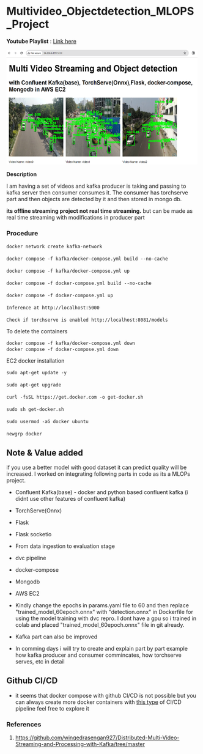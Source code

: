 # Multivideo_Objectdetection_MLOPS_Project

**Youtube Playlist** : [Link here](https://www.youtube.com/playlist?list=PLaiyLZ9Xs1bzsHfMhjTSJD9Jfj2VwBXZU)

<img src="./assets/snap_multivideostreaming.png" width="500" height="300" title="Object detection">

**Description** 

I am having a set of videos and kafka producer is taking and passing to kafka server then consumer consumes it. The consumer has torchserve part and then objects are detected by it and then stored in mongo db.

**its offline streaming project not real time streaming.** but can be made as real time streaming with modifications in producer part

### Procedure
    docker network create kafka-network

    docker compose -f kafka/docker-compose.yml build --no-cache

    docker compose -f kafka/docker-compose.yml up

    docker compose -f docker-compose.yml build --no-cache

    docker compose -f docker-compose.yml up

    Inference at http://localhost:5000

    Check if torchserve is enabled http://localhost:8081/models

To delete the containers 

    docker compose -f kafka/docker-compose.yml down
    docker compose -f docker-compose.yml down

EC2 docker installation

    sudo apt-get update -y

    sudo apt-get upgrade

    curl -fsSL https://get.docker.com -o get-docker.sh

    sudo sh get-docker.sh

    sudo usermod -aG docker ubuntu

    newgrp docker

## Note & Value added

if you use a better model with good dataset it can predict quality will be increased. I worked on integrating following parts in code as its a MLOPs project.

- Confluent Kafka(base) - docker and python based confluent kafka (i didnt use other features of confluent kafka)
- TorchServe(Onnx)
- Flask
- Flask socketio
- From data ingestion to evaluation stage
- dvc pipeline
- docker-compose
- Mongodb
- AWS EC2

- Kindly change the epochs in params.yaml file to 60 and then replace "trained_model_60epoch.onnx" with "detection.onnx" in Dockerfile for  using the model training with dvc repro. I dont have a gpu so i trained in colab and placed "trained_model_60epoch.onnx" file in git already.

- Kafka part can also be improved 

- In comming days i will try to create and explain part by part example how kafka producer and consumer commincates, how torchserve serves, etc in detail

## Github CI/CD
- it seems that docker compose with github CI/CD is not possible but you can always create more docker containers with [this type](https://github.com/ajithvcoder/Spaceship_Titanic_MLOps_Project/blob/main/.github/workflows/main.yaml) of CI/CD pipeline feel free to explore it 

### References

1. https://github.com/wingedrasengan927/Distributed-Multi-Video-Streaming-and-Processing-with-Kafka/tree/master
